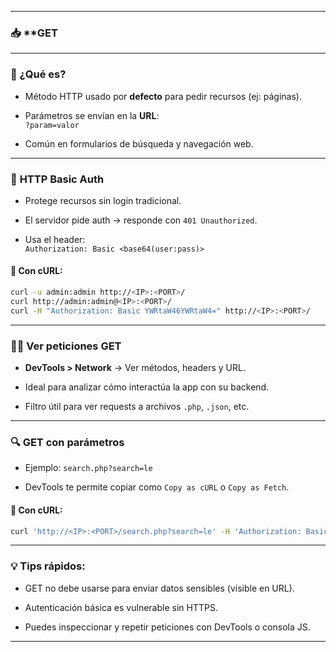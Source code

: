 
---

### 📥 **GET 

---

### 🔹 ¿Qué es?

- Método HTTP usado por **defecto** para pedir recursos (ej: páginas).
    
- Parámetros se envían en la **URL**:  
    `?param=valor`
    
- Común en formularios de búsqueda y navegación web.
    

---

### 🔐 **HTTP Basic Auth**

- Protege recursos sin login tradicional.
    
- El servidor pide auth → responde con `401 Unauthorized`.
    
- Usa el header:  
    `Authorization: Basic <base64(user:pass)>`
    

#### 🧪 **Con cURL**:

```bash
curl -u admin:admin http://<IP>:<PORT>/
curl http://admin:admin@<IP>:<PORT>/
curl -H "Authorization: Basic YWRtaW46YWRtaW4=" http://<IP>:<PORT>/
```

---

### 🕵️‍♂️ **Ver peticiones GET**

- **DevTools > Network** → Ver métodos, headers y URL.
    
- Ideal para analizar cómo interactúa la app con su backend.
    
- Filtro útil para ver requests a archivos `.php`, `.json`, etc.
    

---

### 🔍 **GET con parámetros**

- Ejemplo: `search.php?search=le`
    
- DevTools te permite copiar como `Copy as cURL` o `Copy as Fetch`.
    

#### 🧪 **Con cURL**:

```bash
curl 'http://<IP>:<PORT>/search.php?search=le' -H 'Authorization: Basic YWRtaW46YWRtaW4='
```

---

### 💡 Tips rápidos:

- GET no debe usarse para enviar datos sensibles (visible en URL).
    
- Autenticación básica es vulnerable sin HTTPS.
    
- Puedes inspeccionar y repetir peticiones con DevTools o consola JS.
    

---
